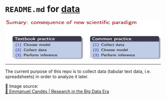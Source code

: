 # `README.md` for [data](https://github.com/Yukino-Ai/data)

![Collect data first](Images/yt-aT06nHoo2o0-32-33.png)

---

The current purpose of this repo is to collect data (tabular text data, i.e. spreadsheets) in order to analyze it later.

🍅 Image source:  
[🎥 Emmanuel Candés | Research in the Big Data Era](https://www.youtube.com/watch?v=aT06nHoo2o0&t=32m33s)
